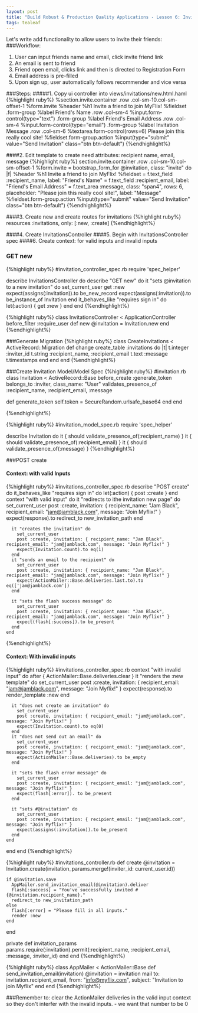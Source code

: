 ```yaml
---
layout: post
title: "Build Robust & Production Quality Applications - Lesson 6: Inviting Users"
tags: tealeaf
---
```

Let's write add functionality to allow users to invite their friends:
###Workflow:
1. User can input friends name and email, click invite friend link
2. An email is sent to friend
3. Friend open email, clicks link and then is directed to Registration Form
4. Email address is pre-filled
5. Upon sign up, user automatically follows recommender and vice versa

###Steps:
#####1. Copy ui controller into views/invitations/new.html.haml
{%highlight ruby%}
%section.invite.container
  .row
    .col-sm-10.col-sm-offset-1
      %form.invite
        %header
          %h1 Invite a friend to join MyFlix!
        %fieldset
          .form-group
            %label Friend's Name
            .row
              .col-sm-4
                %input.form-control(type="text")
          .form-group
            %label Friend's Email Address
            .row
              .col-sm-4
                %input.form-control(type="email")
          .form-group
            %label Invitation Message
            .row
              .col-sm-6
                %textarea.form-control(rows=6) Please join this really cool site!
        %fieldset.form-group.action
          %input(type="submit" value="Send Invitation" class="btn btn-default")
{%endhighlight%}

####2. Edit template to create need attributes: recipient name, email, message
{%highlight ruby%}
section.invite.container
  .row
    .col-sm-10.col-sm-offset-1
      %form.invite
      = bootstrap_form_for @invitation, class: "invite" do |f|
        %header
          %h1 Invite a friend to join MyFlix!
        %fieldset
          = f.text_field :recipient_name, label: "Friend's Name"
          = f.text_field :recipient_email, label: "Friend's Email Address"
          = f.text_area :message, class: "span4", rows: 6, placeholder:  "Please join this really cool site!", label: "Message"
        %fieldset.form-group.action
          %input(type="submit" value="Send Invitation" class="btn btn-default")
{%endhighlight%}

####3. Create new and create routes for invitations
{%highlight ruby%}
 resources :invitations, only: [:new, :create]
 {%endhighlight%}

####4. Create InvitationsController
####5. Begin with InvitationsController spec
####6. Create context: for valid inputs and invalid inputs

### GET new
{%highlight ruby%}
#invitation_controller_spec.rb
require 'spec_helper'

describe InvitationsController do
  describe "GET new" do
    it "sets @invitation to a new invitation" do
      set_current_user
      get :new
      expect(assigns(:invitation)).to be_new_record
      expect(assigns(:invitation)).to be_instance_of Invitation
    end
    it_behaves_like "requires sign in" do
      let(:action) { get :new }
    end
  end
{%endhighlight%}

{%highlight ruby%}
class InvitationsController < ApplicationController
  before_filter :require_user
  def new
    @invitation = Invitation.new
  end
{%endhighlight%}

###Generate Migration
{%highlight ruby%}
class CreateInvitations < ActiveRecord::Migration
  def change
    create_table :invitations do |t|
      t.integer :inviter_id
      t.string :recipient_name, :recipient_email
      t.text :message
      t.timestamps
    end
  end
end
{%endhighlight%}


###Create Invitation Model/Model Spec
{%highlight ruby%}
#invitation.rb
class Invitation < ActiveRecord::Base
before_create :generate_token
  belongs_to :inviter, class_name: "User"
  validates_presence_of :recipient_name, :recipient_email, :message

  def generate_token
    self.token = SecureRandom.urlsafe_base64
    end
  end

{%endhighlight%}

{%highlight ruby%}
#invitation_model_spec.rb
require 'spec_helper'

describe Invitation do
  it { should validate_presence_of(:recipient_name) }
  it { should validate_presence_of(:recipient_email) }
  it { should validate_presence_of(:message) }
{%endhighlight%}


###POST create
#### Context: with valid Inputs
{%highlight ruby%}
#invitations_controller_spec.rb
  describe "POST create" do
    it_behaves_like "requires sign in" do
      let(:action) { post :create }
    end
    context "with valid input" do
      it "redirects to ithe invitation new page" do
        set_current_user
        post :create, invitation: { recipient_name: "Jam Black", recipient_email: "jam@jamblack.com", message: "Join Myflix!" }
        expect(response).to redirect_to new_invitation_path
      end

      it "creates the invitation" do
        set_current_user
        post :create, invitation: { recipient_name: "Jam Black", recipient_email: "jam@jamblack.com", message: "Join Myflix!" }
        expect(Invitation.count).to eq(1)
      end
      it "sends an email to the recipient" do
        set_current_user
        post :create, invitation: { recipient_name: "Jam Black", recipient_email: "jam@jamblack.com", message: "Join Myflix!" }
        expect(ActionMailer::Base.deliveries.last.to).to eq(['jam@jamblack.com'])
      end

      it "sets the flash success message" do
        set_current_user
        post :create, invitation: { recipient_name: "Jam Black", recipient_email: "jam@jamblack.com", message: "Join Myflix!" }
        expect(flash[:success]).to be_present
      end
    end
{%endhighlight%}

#### Context: With invalid inputs
{%highlight ruby%}
#invitations_controller_spec.rb
    context "with invalid input" do
      after { ActionMailer::Base.deliveries.clear }
      it "renders the :new template" do
        set_current_user
        post :create, invitation: { recipient_email: "jam@jamblack.com", message: "Join Myflix!" }
        expect(response).to render_template :new
      end

      it "does not create an invitation" do
        set_current_user
        post :create, invitation: { recipient_email: "jam@jamblack.com", message: "Join Myflix!" }
        expect(Invitation.count).to eq(0)
      end
      it "does not send out an email" do
        set_current_user
        post :create, invitation: { recipient_email: "jam@jamblack.com", message: "Join Myflix!" }
        expect(ActionMailer::Base.deliveries).to be_empty
      end

      it "sets the flash error message" do
        set_current_user
        post :create, invitation: { recipient_email: "jam@jamblack.com", message: "Join Myflix!" }
        expect(flash[:error]). to be_present
      end

      it "sets #@invitation" do
        set_current_user
        post :create, invitation: { recipient_email: "jam@jamblack.com", message: "Join Myflix!" }
        expect(assigns(:invitation)).to be_present
      end
    end
  end
end
{%endhighlight%}

{%highlight ruby%}
#invitations_controller.rb
  def create
    @invitation = Invitation.create(invitation_params.merge!(inviter_id: current_user.id))

    if @invitation.save
      AppMailer.send_invitation_email(@invitation).deliver
      flash[:success] = "You've successfully invited #{@invitation.recipient_name}."
      redirect_to new_invitation_path
    else
      flash[:error] = "Please fill in all inputs."
      render :new
    end
  end

  private
  def invitation_params
    params.require(:invitation).permit(:recipient_name, :recipient_email, :message, :inviter_id)
  end
end
{%endhighlight%}

{%highlight ruby%}
class AppMailer < ActionMailer::Base
  def send_invitation_email(invitation)
    @invitation = invitation
    mail to: invitation.recipient_email, from: "info@myflix.com", subject: "Invitation to join Myflix"
  end
end
{%endhighlight%}

###Remember to:
clear the ActionMailer deliveries in the valid input context so they don't interfer with
the invalid inputs. - we want that number to be 0
